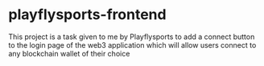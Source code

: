 # playflysports-frontend
This project is a task given to me by Playflysports to add a connect button to the login page of the web3 application which will allow users connect to any blockchain wallet of their choice
